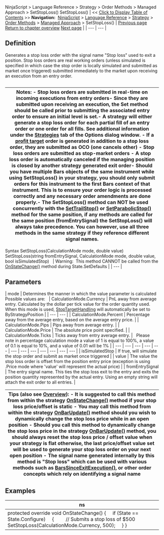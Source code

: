 ﻿
NinjaScript > Language Reference > Strategy > Order Methods > Managed Approach > SetStopLoss()
SetStopLoss()
| << [Click to Display Table of Contents](setstoploss.md) >> **Navigation:**     [NinjaScript](ninjascript-1.md) > [Language Reference](language_reference_wip-1.md) > [Strategy](strategy-1.md) > [Order Methods](order_methods-1.md) > [Managed Approach](managed_approach-1.md) > SetStopLoss() | [Previous page](setprofittarget-1.md) [Return to chapter overview](managed_approach-1.md) [Next page](settrailstop-1.md) |
| --- | --- |
## Definition
Generates a stop loss order with the signal name "Stop loss" used to exit a position. Stop loss orders are real working orders (unless simulated is specified in which case the stop order is locally simulated and submitted as market once triggered) submitted immediately to the market upon receiving an execution from an entry order.
## 
| Notes: - Stop loss orders are submitted in real-time on incoming executions from entry orders- Since they are submitted upon receiving an execution, the Set method should be called prior to submitting the associated entry order to ensure an initial level is set.- A strategy will either generate a stop loss order for each partial fill of an entry order or one order for all fills. See additional information under the [Strategies](options_strategies-1.md) tab of the Options dialog window. - If a [profit target](setprofittarget-1.md) order is generated in addition to a stop loss order, they are submitted as OCO (one cancels other) - Stop loss orders are submitted as stop-market orders - A stop loss order is automatically canceled if the managing position is closed by another strategy generated exit order- Should you have multiple Bars objects of the same instrument while using SetStopLoss() in your strategy, you should only submit orders for this instrument to the first Bars context of that instrument. This is to ensure your order logic is processed correctly and any necessary order amendments are done properly.- The SetStopLoss() method can NOT be used concurrently with the [SetTrailStop()](settrailstop-1.md) or [SetParabolicStop()](setparabolicstop-1.md) method for the same position, if any methods are called for the same position (fromEntrySignal) the SetStopLoss() will always take precedence. You can however, use all three methods in the same strategy if they reference different signal names. |
| --- |

Syntax
SetStopLoss(CalculationMode mode, double value)
SetStopLoss(string fromEntrySignal, CalculationMode mode, double value, bool isSimulatedStop)
 
| Warning:  This method CANNOT be called from the [OnStateChange()](onstatechange-1.md) method during State.SetDefaults |
| --- |

## Parameters
| mode | Determines the manner in which the value parameter is calculated   Possible values are:     | CalculationMode.Currency | PnL away from average entry. Calculated by the dollar per tick value for the order quantity used. When this mode is used, [StopTargetHandling](stoptargethandling-1.md) will automatically be set to ByStrategyPosition | | --- | --- | | CalculationMode.Percent | Percentage away from the average entry, based on the average entry price. | | CalculationMode.Pips | Pips away from average entry. | | CalculationMode.Price | The absolute price point specified. | | CalculationMode.Ticks | Ticks away from entry average entry. |      Please note in percentage calculation mode a value of 1 is equal to 100%, a value of 0.1 is equal to 10%, and a value of 0.01 will be 1% |
| --- | --- | --- | --- | --- | --- | --- | --- | --- | --- | --- | --- |
| isSimulatedStop | If true, will simulate the stop order and submit as market once triggered |
| value | The value the stop loss order is offset from the position entry price (exception is using .Price mode where 'value' will represent the actual price) |
| fromEntrySignal | The entry signal name. This ties the stop loss exit to the entry and exits the position quantity represented by the actual entry. Using an empty string will attach the exit order to all entries. |

| Tips (also see [Overview](managed_approach-1.md)): - It is suggested to call this method from within the strategy [OnStateChange()](onstatechange-1.md) method if your stop loss price/offset is static - You may call this method from within the strategy [OnBarUpdate()](onbarupdate-1.md) method should you wish to dynamically change the stop loss price while in an open position - Should you call this method to dynamically change the stop loss price in the strategy [OnBarUpdate()](onbarupdate-1.md) method, you should always reset the stop loss price / offset value when your strategy is flat otherwise, the last price/offset value set will be used to generate your stop loss order on your next open position - The signal name generated internally by this method is "Stop loss" which can be used with various methods such as [BarsSinceExitExecution()](barssinceexitexecution-1.md), or other order concepts which rely on identifying a signal name |
| --- |

## Examples
| ns |
| --- |
| protected override void OnStateChange() {      if (State == State.Configure)      {          // Submits a stop loss of $500          SetStopLoss(CalculationMode.Currency, 500);      } } |

 
